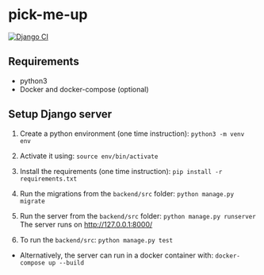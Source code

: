 # pick-me-up

[![Django CI](https://github.com/iiacoban42/DelfiTLM/actions/workflows/django.yml/badge.svg?branch=main)](https://github.com/iiacoban42/DelfiTLM/actions/workflows/django.yml)

## Requirements

- python3
- Docker and docker-compose (optional)
## Setup Django server

1. Create a python environment (one time instruction):
`python3 -m venv env`

2. Activate it using:
`source env/bin/activate`

3. Install the requirements (one time instruction):
`pip install -r requirements.txt`

4. Run the migrations from the `backend/src` folder:
`python manage.py migrate`

5. Run the server from the `backend/src` folder:
`python manage.py runserver` The server runs on http://127.0.0.1:8000/

6. To run the `backend/src`:
`python manage.py test`

- Alternatively, the server can run in a docker container with: `docker-compose up --build`